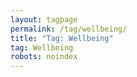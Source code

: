 ```yaml
---
layout: tagpage
permalink: /tag/wellbeing/
title: "Tag: Wellbeing"
tag: Wellbeing
robots: noindex
---
```

